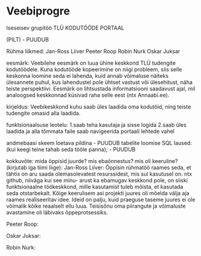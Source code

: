 # Veebiprogre
Iseseisev grupitöö
TLÜ KODUTÖÖDE PORTAAL

(PILT)  - PUUDUB

Rühma liikmed:
Jan-Ross Liiver
Peeter Roop
Robin Nurk
Oskar Juksar

eesmärk:
Veebilehe eesmärk on luua ühine keskkond TLÜ tudengite kodutöödele.
Kuna kodutööde kopeerimine on niigi probleem, siis selle keskonna loomine seda ei lahenda, kuid annab võimaluse näiteks ülesannete puhul,
kus lahendustel pole ühtset vastust või ülesehitust, näha teiste perspektiivi. Eesmärk on lihtsustada informatsiooni saadavust ajal,
mil analoogsed keskkonnad küsivad raha selle eest (ntx Annaabi.ee).

kirjeldus:
Veebikeskkond kuhu saab üles laadida oma kodutöid, ning teiste tudengite omasid alla laadida.

funktsionaalsuse leotelu:
1.saab teha kasutaja ja sisse logida
2.saab üles laadida ja alla tõmmata faile
saab navigeerida portaali lehtede vahel


andmebaasi skeem loetava pildina - PUUDUB
tabelite loomise SQL laused: (kui keegi teine tahab seda tööle panna); - PUUDUB


kokkuvõte: mida õppisid juurde? mis ebaõnnestus? mis oli keeruline? (kirjutab iga tiimi liige):
Jan-Ross Liiver: 
Õppisin rühmatöö raames seda, et tähtis on aru saada olemasolevatest resurssidest, mis sul kasutusel on. ntx github, niiväga kui see minu-
arust ka ebamugav keskkond pole, on siiski funktsionaalne töökeskkond, mille kasutamist tuleb mõista, et kasutada seda otstarbekalt.
Kõige keerulisem asi projekti juures oli mõelda välja aja raames realiseeritav idee. Ideid on palju, kuid praeguse taseme juures ei ole võimalik
kõike reaalselt ellu luua. Teisisõnu oma piirangute ja võimaluste avastamine oli läbivaks õppeprotsessiks.

Peeter Roop:

Oskar Juksar:

Robin Nurk:

